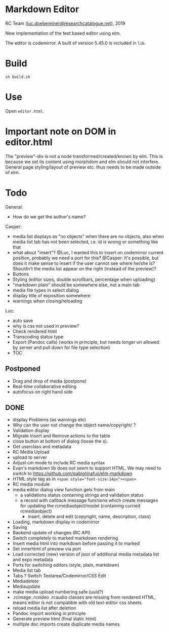 # Markdown Editor

RC Team (luc.doebereiner@researchcatalogue.net), 2019

New implementation of the text based editor using elm.

The editor is codemirror. A built of version 5.45.0 is included in `lib`.

# Build

```
sh build.sh
```


# Use

Open `editor.html`.


# Important note on DOM in editor.html

The "preview"-div is not a node transformed/created/known by elm. This
is because we set its content using morphdom and elm should not
interfere. General page styling/layout of preview etc.  thus needs to
be made outside of elm.

# Todo

General:
- How do we get the author's name?

Casper:

- media list displays as "no objects" when there are no objects, also when media list tab has not been selected, i.e. id is wrong or something like that
- what about "insert"?
  @Luc, I wanted this to insert on codemirror current position, probably we need a port for this?
  @Casper: It's possible, but does it make sense to insert if the user cannot see where he/she is? Shouldn't the media list appear on the right (instead of the preview)?
- Buttons
- Styling (editor sizes, double scrollbars, percentage when uploading)
- "markdown plain" should be somewhere else, not a main tab
- media file types in select dialog
- display title of exposition somewhere
- warnings when closing/reloading

Luc:

- auto save
- why is css not used in preview?
- Check rendered html
- Transcoding status type
- Export (Pandoc calls) (works in principle, but needs longer uri allowed by server and pull down for file type selection)
- TOC

## Postponed

- Drag and drop of media (postpone)
- Real-time collaborative editing
- autofocus on right hand side


## DONE
- display Problems (as warnings etc)
- Why can the user not change the object name/copyright/ ?
- Validation display
- Migrate Insert and Remove actions to the table
- close button at bottom of dialog (loose the x).
- Get userclass and metadata
- RC Media Upload
- upload to server
- Adjust cm mode to include RC media syntax
- Evan's markdown lib does not seem to support HTML. We may need to
  switch to https://github.com/pablohirafuji/elm-markdown
- HTML style tag as in `<span style="font-size:14px"><span>`
- RC media module
- media editor dialog view function gets from main
  - a validations status containing strings and validation status
  - a record with callback message functions which create messages for updating the rcmediaobject/model
    (containing curried rcmediaobject)
    - insert, delete and edit (copyright, name, description, class)
- Loading, markdown display in codemirror
- Saving
- Backend update of changes (RC API)
- Switch completely to marked markdown rendering
- Insert media html into markdown before passing it to marked
- Set innerhtml of preview via port
- Load corrected (new) version of json of additional media metadata list and expo metadata
- Ports for switching editors (style, plain, markdown)
- Media list tab
- Tabs ? Switch Textarea/Codemirror/CSS Edit
- Mediadelete
- Mediaupdate
- make media upload numbering safe (uuid?)
- .rcimage .rcvideo .rcaudio classes are missing from rendered HTML, means editor is not compatible with old text-editor css sheets.
- reload media list after deletion
- Pandoc import working in principle
- Generate preview html (final static html)
- multiple doc imports create duplicate media names
